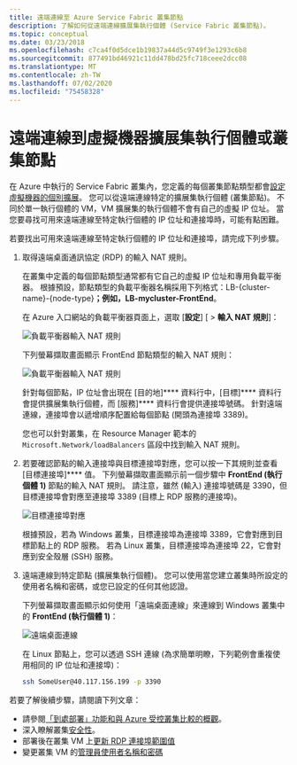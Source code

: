 ```yaml
---
title: 遠端連線至 Azure Service Fabric 叢集節點
description: 了解如何從遠端連線擴展集執行個體 (Service Fabric 叢集節點)。
ms.topic: conceptual
ms.date: 03/23/2018
ms.openlocfilehash: c7ca4f0d5dce1b19837a44d5c9749f3e1293c6b8
ms.sourcegitcommit: 877491bd46921c11dd478bd25fc718ceee2dcc08
ms.translationtype: MT
ms.contentlocale: zh-TW
ms.lasthandoff: 07/02/2020
ms.locfileid: "75458328"
---
```

# <a name="remote-connect-to-a-virtual-machine-scale-set-instance-or-a-cluster-node"></a>遠端連線到虛擬機器擴展集執行個體或叢集節點
在 Azure 中執行的 Service Fabric 叢集內，您定義的每個叢集節點類型都會[設定虛擬機器的個別擴展](service-fabric-cluster-nodetypes.md)。  您可以從遠端連線特定的擴展集執行個體 (叢集節點)。  不同於單一執行個體的 VM，VM 擴展集的執行個體不會有自己的虛擬 IP 位址。 當您要尋找可用來遠端連線至特定執行個體的 IP 位址和連接埠時，可能有點困難。

若要找出可用來遠端連線至特定執行個體的 IP 位址和連接埠，請完成下列步驟。

1. 取得遠端桌面通訊協定 (RDP) 的輸入 NAT 規則。

    在叢集中定義的每個節點類型通常都有它自己的虛擬 IP 位址和專用負載平衡器。 根據預設，節點類型的負載平衡器名稱採用下列格式：LB-{cluster-name}-{node-type}**；例如，LB-mycluster-FrontEnd**。 
    
    在 Azure 入口網站的負載平衡器頁面上，選取 [**設定**] [  >  **輸入 NAT 規則**]： 

    ![負載平衡器輸入 NAT 規則](./media/service-fabric-cluster-remote-connect-to-azure-cluster-node/lb-window.png)

    下列螢幕擷取畫面顯示 FrontEnd 節點類型的輸入 NAT 規則： 

    ![負載平衡器輸入 NAT 規則](./media/service-fabric-cluster-remote-connect-to-azure-cluster-node/nat-rules.png)

    針對每個節點，IP 位址會出現在 [目的地]**** 資料行中，[目標]**** 資料行會提供擴展集執行個體，而 [服務]**** 資料行會提供連接埠號碼。 針對遠端連線，連接埠會以遞增順序配置給每個節點 (開頭為連接埠 3389)。

    您也可以針對叢集，在 Resource Manager 範本的 `Microsoft.Network/loadBalancers` 區段中找到輸入 NAT 規則。
    
2. 若要確認節點的輸入連接埠與目標連接埠對應，您可以按一下其規則並查看 [目標連接埠]**** 值。 下列螢幕擷取畫面顯示前一個步驟中 **FrontEnd (執行個體 1)** 節點的輸入 NAT 規則。 請注意，雖然 (輸入) 連接埠號碼是 3390，但目標連接埠會對應至連接埠 3389 (目標上 RDP 服務的連接埠)。  

    ![目標連接埠對應](./media/service-fabric-cluster-remote-connect-to-azure-cluster-node/port-mapping.png)

    根據預設，若為 Windows 叢集，目標連接埠為連接埠 3389，它會對應到目標節點上的 RDP 服務。 若為 Linux 叢集，目標連接埠為連接埠 22，它會對應到安全殼層 (SSH) 服務。

3. 遠端連線到特定節點 (擴展集執行個體)。 您可以使用當您建立叢集時所設定的使用者名稱和密碼，或您已設定的任何其他認證。 

    下列螢幕擷取畫面顯示如何使用「遠端桌面連線」來連線到 Windows 叢集中的 **FrontEnd (執行個體 1)**：
    
    ![遠端桌面連線](./media/service-fabric-cluster-remote-connect-to-azure-cluster-node/rdp-connect.png)

    在 Linux 節點上，您可以透過 SSH 連線 (為求簡單明瞭，下列範例會重複使用相同的 IP 位址和連接埠)：

    ``` bash
    ssh SomeUser@40.117.156.199 -p 3390
    ```


若要了解後續步驟，請閱讀下列文章：
* 請參閱[「到處部署」功能和與 Azure 受控叢集比較的概觀](service-fabric-deploy-anywhere.md)。
* 深入瞭解叢集[安全性](service-fabric-cluster-security.md)。
* 部署後在叢集 VM 上[更新 RDP 連接埠範圍值](./scripts/service-fabric-powershell-change-rdp-port-range.md)
* 變更叢集 VM 的[管理員使用者名稱和密碼](./scripts/service-fabric-powershell-change-rdp-user-and-pw.md)

